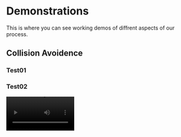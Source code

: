 # Demonstrations
This is where you can see working demos of diffrent aspects of our process.

## Collision Avoidence

### Test01

### Test02
<video src='your URL here' width=180/>

## ARDU Pilot Sim

[![Alternate Text]({https://upload.wikimedia.org/wikipedia/commons/thumb/e/e0/SNice.svg/1200px-SNice.svg.png})]({https://drive.google.com/file/d/1sfoY2eX5Lp4v28I3MlnGT8bDylM5qbCA/view?usp=sharing} "Link Title")
